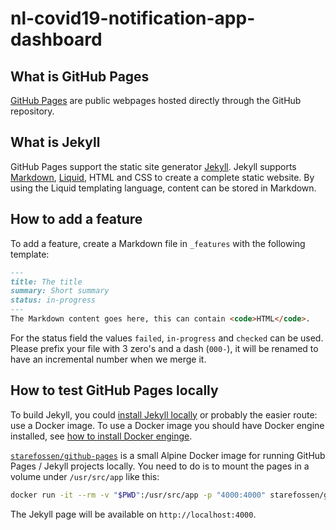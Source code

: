 # nl-covid19-notification-app-dashboard

## What is GitHub Pages

[GitHub Pages](https://pages.github.com/) are public webpages hosted directly through the GitHub repository.

## What is Jekyll

GitHub Pages support the static site generator [Jekyll](https://jekyllrb.com/).
Jekyll supports [Markdown](https://daringfireball.net/projects/markdown/), [Liquid](https://github.com/Shopify/liquid/wiki), HTML and CSS to create a complete static website.
By using the Liquid templating language, content can be stored in Markdown.

## How to add a feature

To add a feature, create a Markdown file in `_features` with the following template:
```md
---
title: The title
summary: Short summary
status: in-progress
---
The Markdown content goes here, this can contain <code>HTML</code>.
```
For the status field the values `failed`, `in-progress` and `checked` can be used.
Please prefix your file with 3 zero's and a dash (`000-`), it will be renamed to have an incremental number when we merge it.

## How to test GitHub Pages locally

To build Jekyll, you could [install Jekyll locally](https://jekyllrb.com/docs/installation/) or probably the easier route: use a Docker image.
To use a Docker image you should have Docker engine installed, see [how to install Docker enginge](https://docs.docker.com/engine/install/).

[`starefossen/github-pages`](https://hub.docker.com/r/starefossen/github-pages) is a small Alpine Docker image for running GitHub Pages / Jekyll projects locally.
You need to do is to mount the pages in a volume under `/usr/src/app` like this:
```bash
docker run -it --rm -v "$PWD":/usr/src/app -p "4000:4000" starefossen/github-pages
```
The Jekyll page will be available on `http://localhost:4000`.
